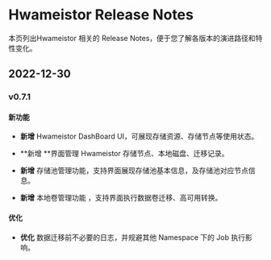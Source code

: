 #  Hwameistor Release Notes

本页列出Hwameistor 相关的 Release Notes，便于您了解各版本的演进路径和特性变化。

## 2022-12-30

### v0.7.1

#### 新功能

- **新增** Hwameistor DashBoard UI，可展现存储资源、存储节点等使用状态。

- **新增 **界面管理 Hwameistor 存储节点、本地磁盘、迁移记录。

- **新增** 存储池管理功能，支持界面展现存储池基本信息，及存储池对应节点信息。

- **新增** 本地卷管理功能 ，支持界面执行数据卷迁移、高可用转换。

  

#### 优化

- **优化** 数据迁移前不必要的日志，并规避其他 Namespace 下的 Job 执行影响。
